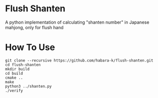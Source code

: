 # Flush Shanten

A python implementation of calculating "shanten number" in Japanese mahjong, only for flush hand

# How To Use

```
git clone --recursive https://github.com/habara-k/flush-shanten.git
cd flush-shanten
mkdir build
cd build
cmake ..
make
python3 ../shanten.py
./verify
```
